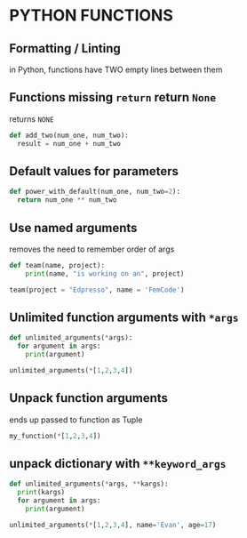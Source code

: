 # PYTHON FUNCTIONS

## Formatting / Linting

in Python, functions have TWO empty lines between them

## Functions missing `return` return `None`

returns `NONE`

```python
def add_two(num_one, num_two):
  result = num_one + num_two
```

## Default values for parameters

```python
def power_with_default(num_one, num_two=2):
  return num_one ** num_two
```

## Use named arguments

removes the need to remember order of args

```python
def team(name, project):
    print(name, "is working on an", project)

team(project = "Edpresso", name = 'FemCode')
```

## Unlimited function arguments with `*args`

```python
def unlimited_arguments(*args):
  for argument in args:
    print(argument)

unlimited_arguments(*[1,2,3,4])
```

## Unpack function arguments

ends up passed to function as Tuple

```python
my_function(*[1,2,3,4])
```

## unpack dictionary with `**keyword_args`

```python
def unlimited_arguments(*args, **kargs):
  print(kargs)
  for argument in args:
    print(argument)

unlimited_arguments(*[1,2,3,4], name='Evan', age=17)
```
